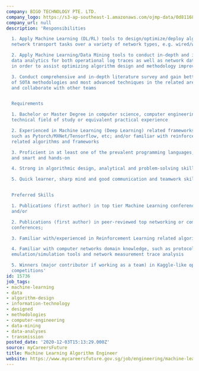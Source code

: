 ```yaml
---
company: BIGO TECHNOLOGY PTE. LTD.
company_logo: https://s3-ap-southeast-1.amazonaws.com/ojmp-data/0d81168a9b5e75163a1bef7dac07abcb/bigo-technology.jpg
company_url: null
description: 'Responsibilities

  1. Apply Machine Learning (DL/RL) tools to design/optimize/deploy algorithms for
  network transport tasks over a variety of network types, e.g. wired/wireless/3G/4G

  2. Apply Machine Learning/Data Mining tools to conduct in-depth and interpretable
  data analytics for both operational log traces as well as network data measurements,
  in order to assist optimizing algorithm design and methodology improvement

  3. Conduct comprehensive and in-depth literature survey and gain better understanding
  of SOTA methodologies and most advanced techniques in the related area, and support
  and collaborate with other teams


  Requirements

  1. Bachelor or Master Degree in computer science, computer engineering, similar
  technical field of study or equivalent practical experience

  2. Experienced in Machine Learning (Deep Learning) related frameworks and tools
  such as Pytorch/MXNet/Tensorflow, etc; and/or familiar with reinforcement learning
  related algorithms and frameworks

  3. Proficient in at least one of the prevalent programming languages, such as Python/C/C++,
  and smart and hands-on

  4. Strong in algorithmic design, analytical and problem-solving skills

  5. Quick learner, sharp mind and good communication and teamwork skills


  Preferred Skills

  1. Publications (first author) in top tier Machine Learning conference (Journal),
  and/or

  2. Publications (first author) in peer-reviewed top networking or communication
  conferences;

  3. Familiar with/experienced in Reinforcement Learning related algorithms and technology

  4. Familiar with computer networks domain knowledge, such as protocols, network
  emulation/simulation tools and network measurement trace analysis

  5. Winners (major contributor if working as a team) in Kaggle-like open data analytics
  competitions'
id: 15736
job_tags:
- machine-learning
- data
- algorithm-design
- information-technology
- designed
- methodologies
- computer-engineering
- data-mining
- data-analyses
- transmission
posted_date: '2020-12-03T15:13:29.000Z'
source: myCareersFuture
title: Machine Learning Algorithm Engineer
website: https://www.mycareersfuture.gov.sg/job/engineering/machine-learning-algorithm-engineer-bigo-technology-d123f4fe845d3740de99d8ba388b05e0
---
```

